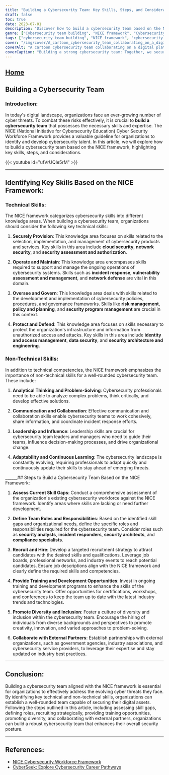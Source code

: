 ```yaml
---
title: "Building a Cybersecurity Team: Key Skills, Steps, and Considerations"
draft: false
toc: true
date: 2023-07-01
description: "Discover how to build a cybersecurity team based on the NICE framework, focusing on key skills, steps, and considerations for effective risk mitigation."
genre: ["Cybersecurity team building", "NICE framework", "Cybersecurity skills", "Recruitment strategies", "Training and development", "Cybersecurity workforce", "Cyber threats", "Risk management", "Incident response", "Security architecture"]
tags: ["cybersecurity team building", "NICE framework", "cybersecurity skills", "recruitment strategies", "training and development", "cybersecurity workforce", "cyber threats", "risk management", "incident response", "security architecture", "cloud security", "network security", "security assessment and authorization", "incident response", "vulnerability assessment and management", "network defense", "risk management", "policy and planning", "security program management", "identity and access management", "data security", "security architecture and engineering", "analytical thinking", "problem-solving", "communication", "collaboration", "leadership", "adaptability", "continuous learning", "diversity and inclusion"]
cover: "/img/cover/A_cartoon_cybersecurity_team_collaborating_on_a_digital_pla.png"
coverAlt: "A cartoon cybersecurity team collaborating on a digital platform, symbolizing effective teamwork and risk mitigation."
coverCaption: "Building a strong cybersecurity team: Together, we secure the digital future."
---
```


## [Home](/cyber-security-career-playbook-start/)

## Building a Cybersecurity Team

### Introduction:

In today's digital landscape, organizations face an ever-growing number of cyber threats. To combat these risks effectively, it is crucial to **build a cybersecurity team** that possesses the necessary skills and expertise. The NICE (National Initiative for Cybersecurity Education) Cyber Security Workforce Framework provides a valuable guideline for organizations to identify and develop cybersecurity talent. In this article, we will explore how to build a cybersecurity team based on the NICE framework, highlighting key skills, steps, and considerations.

{{< youtube id="ufVrUQIe5rM" >}}

______

## Identifying Key Skills Based on the NICE Framework:

### Technical Skills:

The NICE framework categorizes cybersecurity skills into different knowledge areas. When building a cybersecurity team, organizations should consider the following key technical skills:

1. **Securely Provision**: This knowledge area focuses on skills related to the selection, implementation, and management of cybersecurity products and services. Key skills in this area include **cloud security**, **network security**, and **security assessment and authorization**.

2. **Operate and Maintain**: This knowledge area encompasses skills required to support and manage the ongoing operations of cybersecurity systems. Skills such as **incident response**, **vulnerability assessment and management**, and **network defense** are vital in this domain.

3. **Oversee and Govern**: This knowledge area deals with skills related to the development and implementation of cybersecurity policies, procedures, and governance frameworks. Skills like **risk management**, **policy and planning**, and **security program management** are crucial in this context.

4. **Protect and Defend**: This knowledge area focuses on skills necessary to protect the organization's infrastructure and information from unauthorized access and attacks. Key skills in this area include **identity and access management**, **data security**, and **security architecture and engineering**.

### Non-Technical Skills:

In addition to technical competencies, the NICE framework emphasizes the importance of non-technical skills for a well-rounded cybersecurity team. These include:

1. **Analytical Thinking and Problem-Solving**: Cybersecurity professionals need to be able to analyze complex problems, think critically, and develop effective solutions.

2. **Communication and Collaboration**: Effective communication and collaboration skills enable cybersecurity teams to work cohesively, share information, and coordinate incident response efforts.

3. **Leadership and Influence**: Leadership skills are crucial for cybersecurity team leaders and managers who need to guide their teams, influence decision-making processes, and drive organizational change.

4. **Adaptability and Continuous Learning**: The cybersecurity landscape is constantly evolving, requiring professionals to adapt quickly and continuously update their skills to stay ahead of emerging threats.

______## Steps to Build a Cybersecurity Team Based on the NICE Framework:

1. **Assess Current Skill Gaps**: Conduct a comprehensive assessment of the organization's existing cybersecurity workforce against the NICE framework. Identify areas where skills are lacking or need further development.

2. **Define Team Roles and Responsibilities**: Based on the identified skill gaps and organizational needs, define the specific roles and responsibilities required for the cybersecurity team. Consider roles such as **security analysts**, **incident responders**, **security architects**, and **compliance specialists**.

3. **Recruit and Hire**: Develop a targeted recruitment strategy to attract candidates with the desired skills and qualifications. Leverage job boards, professional networks, and industry events to reach potential candidates. Ensure job descriptions align with the NICE framework and clearly define the required skills and competencies.

4. **Provide Training and Development Opportunities**: Invest in ongoing training and development programs to enhance the skills of the cybersecurity team. Offer opportunities for certifications, workshops, and conferences to keep the team up to date with the latest industry trends and technologies.

5. **Promote Diversity and Inclusion**: Foster a culture of diversity and inclusion within the cybersecurity team. Encourage the hiring of individuals from diverse backgrounds and perspectives to promote creativity, innovation, and varied approaches to problem-solving.

6. **Collaborate with External Partners**: Establish partnerships with external organizations, such as government agencies, industry associations, and cybersecurity service providers, to leverage their expertise and stay updated on industry best practices.

______

## Conclusion:

Building a cybersecurity team aligned with the NICE framework is essential for organizations to effectively address the evolving cyber threats they face. By identifying key technical and non-technical skills, organizations can establish a well-rounded team capable of securing their digital assets. Following the steps outlined in this article, including assessing skill gaps, defining roles, recruiting strategically, providing training opportunities, promoting diversity, and collaborating with external partners, organizations can build a robust cybersecurity team that enhances their overall security posture.

______

## References:

- [NICE Cybersecurity Workforce Framework](https://www.nist.gov/itl/applied-cybersecurity/nice/resources/nice-cybersecurity-workforce-framework)
- [CyberSeek: Explore Cybersecurity Career Pathways](https://www.cyberseek.org/pathway.html)
